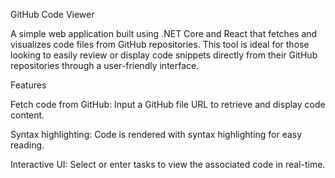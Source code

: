GitHub Code Viewer

A simple web application built using .NET Core and React that fetches and visualizes code files from GitHub repositories. This tool is ideal for those looking to easily review or display code snippets directly from their GitHub repositories through a user-friendly interface.

Features

Fetch code from GitHub: Input a GitHub file URL to retrieve and display code content.

Syntax highlighting: Code is rendered with syntax highlighting for easy reading.

Interactive UI: Select or enter tasks to view the associated code in real-time.

